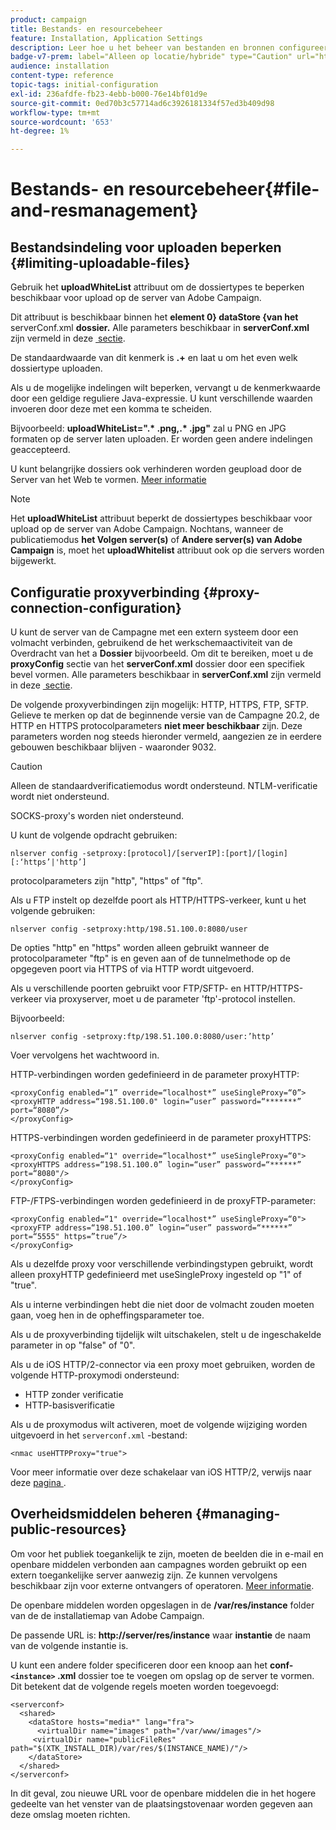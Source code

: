 ```yaml
---
product: campaign
title: Bestands- en resourcebeheer
feature: Installation, Application Settings
description: Leer hoe u het beheer van bestanden en bronnen configureert in de campagne
badge-v7-prem: label="Alleen op locatie/hybride" type="Caution" url="https://experienceleague.adobe.com/docs/campaign-classic/using/installing-campaign-classic/architecture-and-hosting-models/hosting-models-lp/hosting-models.html?lang=nl" tooltip="Alleen van toepassing op on-premise en hybride implementaties"
audience: installation
content-type: reference
topic-tags: initial-configuration
exl-id: 236afdfe-fb23-4ebb-b000-76e14bf01d9e
source-git-commit: 0ed70b3c57714ad6c3926181334f57ed3b409d98
workflow-type: tm+mt
source-wordcount: '653'
ht-degree: 1%

---
```


# Bestands- en resourcebeheer{#file-and-resmanagement}



## Bestandsindeling voor uploaden beperken {#limiting-uploadable-files}

Gebruik het **uploadWhiteList** attribuut om de dossiertypes te beperken beschikbaar voor upload op de server van Adobe Campaign.

Dit attribuut is beschikbaar binnen het **element 0&rbrace; dataStore &lbrace;van het** serverConf.xml **dossier.** Alle parameters beschikbaar in **serverConf.xml** zijn vermeld in deze [&#x200B; sectie &#x200B;](../../installation/using/the-server-configuration-file.md).

De standaardwaarde van dit kenmerk is **.+** en laat u om het even welk dossiertype uploaden.

Als u de mogelijke indelingen wilt beperken, vervangt u de kenmerkwaarde door een geldige reguliere Java-expressie. U kunt verschillende waarden invoeren door deze met een komma te scheiden.

Bijvoorbeeld: **uploadWhiteList=&quot;.&#42; .png,.&#42; .jpg&quot;** zal u PNG en JPG formaten op de server laten uploaden. Er worden geen andere indelingen geaccepteerd.

U kunt belangrijke dossiers ook verhinderen worden geupload door de Server van het Web te vormen. [Meer informatie](web-server-configuration.md)

>[!NOTE]
>
>Het **uploadWhiteList** attribuut beperkt de dossiertypes beschikbaar voor upload op de server van Adobe Campaign. Nochtans, wanneer de publicatiemodus **het Volgen server(s)** of **Andere server(s) van Adobe Campaign** is, moet het **uploadWhitelist** attribuut ook op die servers worden bijgewerkt.

## Configuratie proxyverbinding {#proxy-connection-configuration}

U kunt de server van de Campagne met een extern systeem door een volmacht verbinden, gebruikend de het werkschemaactiviteit van de Overdracht van het a **Dossier** bijvoorbeeld. Om dit te bereiken, moet u de **proxyConfig** sectie van het **serverConf.xml** dossier door een specifiek bevel vormen. Alle parameters beschikbaar in **serverConf.xml** zijn vermeld in deze [&#x200B; sectie &#x200B;](../../installation/using/the-server-configuration-file.md).

De volgende proxyverbindingen zijn mogelijk: HTTP, HTTPS, FTP, SFTP. Gelieve te merken op dat de beginnende versie van de Campagne 20.2, de HTTP en HTTPS protocolparameters **niet meer beschikbaar** zijn. Deze parameters worden nog steeds hieronder vermeld, aangezien ze in eerdere gebouwen beschikbaar blijven - waaronder 9032.

>[!CAUTION]
>
>Alleen de standaardverificatiemodus wordt ondersteund. NTLM-verificatie wordt niet ondersteund.
>
>SOCKS-proxy&#39;s worden niet ondersteund.
>

U kunt de volgende opdracht gebruiken:

```
nlserver config -setproxy:[protocol]/[serverIP]:[port]/[login][:‘https’|'http’]
```

protocolparameters zijn &quot;http&quot;, &quot;https&quot; of &quot;ftp&quot;.

Als u FTP instelt op dezelfde poort als HTTP/HTTPS-verkeer, kunt u het volgende gebruiken:

```
nlserver config -setproxy:http/198.51.100.0:8080/user
```

De opties &quot;http&quot; en &quot;https&quot; worden alleen gebruikt wanneer de protocolparameter &quot;ftp&quot; is en geven aan of de tunnelmethode op de opgegeven poort via HTTPS of via HTTP wordt uitgevoerd.

Als u verschillende poorten gebruikt voor FTP/SFTP- en HTTP/HTTPS-verkeer via proxyserver, moet u de parameter &#39;ftp&#39;-protocol instellen.


Bijvoorbeeld:

```
nlserver config -setproxy:ftp/198.51.100.0:8080/user:’http’
```

Voer vervolgens het wachtwoord in.

HTTP-verbindingen worden gedefinieerd in de parameter proxyHTTP:

```
<proxyConfig enabled=“1” override=“localhost*” useSingleProxy=“0”>
<proxyHTTP address=“198.51.100.0" login=“user” password=“*******” port=“8080”/>
</proxyConfig>
```

HTTPS-verbindingen worden gedefinieerd in de parameter proxyHTTPS:

```
<proxyConfig enabled=“1" override=“localhost*” useSingleProxy=“0">
<proxyHTTPS address=“198.51.100.0” login=“user” password=“******” port=“8080"/>
</proxyConfig>
```

FTP-/FTPS-verbindingen worden gedefinieerd in de proxyFTP-parameter:

```
<proxyConfig enabled=“1" override=“localhost*” useSingleProxy=“0">
<proxyFTP address=“198.51.100.0” login=“user” password=“******” port=“5555" https=”true”/>
</proxyConfig>
```

Als u dezelfde proxy voor verschillende verbindingstypen gebruikt, wordt alleen proxyHTTP gedefinieerd met useSingleProxy ingesteld op &quot;1&quot; of &quot;true&quot;.

Als u interne verbindingen hebt die niet door de volmacht zouden moeten gaan, voeg hen in de opheffingsparameter toe.

Als u de proxyverbinding tijdelijk wilt uitschakelen, stelt u de ingeschakelde parameter in op &quot;false&quot; of &quot;0&quot;.

Als u de iOS HTTP/2-connector via een proxy moet gebruiken, worden de volgende HTTP-proxymodi ondersteund:

* HTTP zonder verificatie
* HTTP-basisverificatie

Als u de proxymodus wilt activeren, moet de volgende wijziging worden uitgevoerd in het `serverconf.xml` -bestand:

```
<nmac useHTTPProxy="true">
```

Voor meer informatie over deze schakelaar van iOS HTTP/2, verwijs naar deze [&#x200B; pagina &#x200B;](../../delivery/using/about-mobile-app-channel.md).

## Overheidsmiddelen beheren {#managing-public-resources}

Om voor het publiek toegankelijk te zijn, moeten de beelden die in e-mail en openbare middelen verbonden aan campagnes worden gebruikt op een extern toegankelijke server aanwezig zijn. Ze kunnen vervolgens beschikbaar zijn voor externe ontvangers of operatoren. [Meer informatie](../../installation/using/deploying-an-instance.md#managing-public-resources).

De openbare middelen worden opgeslagen in de **/var/res/instance** folder van de de installatiemap van Adobe Campaign.

De passende URL is: **http://server/res/instance** waar **instantie** de naam van de volgende instantie is.

U kunt een andere folder specificeren door een knoop aan het **conf- `<instance>` .xml** dossier toe te voegen om opslag op de server te vormen. Dit betekent dat de volgende regels moeten worden toegevoegd:

```
<serverconf>
  <shared>
    <dataStore hosts="media*" lang="fra">
      <virtualDir name="images" path="/var/www/images"/>
     <virtualDir name="publicFileRes" path="$(XTK_INSTALL_DIR)/var/res/$(INSTANCE_NAME)/"/>
    </dataStore>
  </shared>
</serverconf>
```

In dit geval, zou nieuwe URL voor de openbare middelen die in het hogere gedeelte van het venster van de plaatsingstovenaar worden gegeven aan deze omslag moeten richten.
